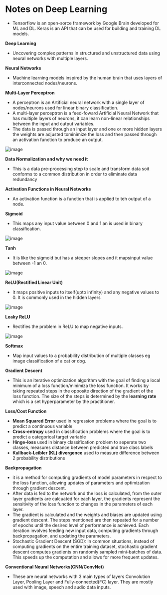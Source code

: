 # Notes on Deep Learning 
- Tensorflow is an open-sorce framework by Google Brain developed for ML and DL. Keras is an API that can be used for building and training DL models.

**Deep Learning**
- Uncovering complex patterns in structured and unstructured data using neural networks with multiple layers.

**Neural Networks**
- Machine learning models inspired by the human brain that uses layers of interconnected nodes/neurons.

**Multi-Layer Perceptron**
- A perceptron is an Artificial neural network with a single layer of nodes/neurons used for linear binary classification.
- A multi-layer perceptron is a feed-foward Artificial Neural Network that has multiple layers of neurons, it can learn non-linear relationships between the input and output variables.
- The data is passed through an input layer and one or more hidden layers the weights are adjusted tominimize the loss and then passed through an activation function to produce an output.

![image](https://github.com/KevKibe/ML-Interview-Prep/assets/86055894/350b39bf-28ff-42d2-925a-279152d0d1cc)

**Data Normalization and why we need it**
- This is a data pre-processing step to scale and transform data soit conforms to a common distribution in order to eliminate data redundancy

**Activation Functions in Neural Networks**
- An activation function is a function that is applied to teh output of a node.

**Sigmoid**
- This maps any input value between 0 and 1 an is used in binary classification.

![image](https://github.com/KevKibe/ML-Interview-Prep/assets/86055894/6b25e5ec-9f44-4881-9ca9-30e9d1b2adc8)

**Tanh**
- It is like the sigmoid but has a steeper slopes and it mapsinput value between -1 an 0.

![image](https://github.com/KevKibe/ML-Interview-Prep/assets/86055894/ee7d0b60-fbf1-454d-9cda-80194a72f058)

**ReLU(Rectified Linear Unit)**
- It maps positive inputs to itself(upto infinity) and any negative values to 0. It is commonly used in the hidden layers 

![image](https://github.com/KevKibe/ML-Interview-Prep/assets/86055894/9bee80b7-2c9f-4d57-8d2c-fbe5b59a6734)

**Leaky ReLU**
- Rectifies the problem in ReLU to map negative inputs. 

![image](https://github.com/KevKibe/ML-Interview-Prep/assets/86055894/cec3a822-b3d7-4f10-93e9-8b8bcaee6dfb)

**Softmax**
- Map input values to a probability distribution of multiple classes eg image classification of a cat or dog.

**Gradient Descent**
- This is an iterative optimization algorithm with the goal of finding a local minimum of a loss function/minimiza the loss function. It works by taking repeated steps in the opposite direction of the gradient of the loss function. The size of the steps is determined by the **learning rate** which is a set hyperparameter by the practitioner.

**Loss/Cost Function**
- **Mean Squared Error** used in regression problems where the goal is to predict a continuous variable
- **Cross-entropy** used in classification problems where the goal is to predict a categorical target variable
- **Hinge-loss** used in binary classification problem to seperate two classes, measures distance between predicted and true class labels
- **Kullback-Leibler (KL) divergence** used to measure difference between 2 probability distributions

**Backpropagation**
- it is a method for computing gradients of model parameters in respect to the loss function, allowing updates of parameters and optimization through gradient descent.
- After data is fed to the network and the loss is calculated, from the outer layer gradients are calcuated for each layer, the gradients represent the sensitivity of the loss function to changes in the parameters of each layer.
- The gradient is calculated and the weights and biases are updated using gradient descent. The steps mentioned are then repeated for a number of epochs until the desired level of performance is achieved. Each iteration involves feeding new input data, computing gradients through backpropagation, and updating the parameters.
- Stochastic Gradient Descent (SGD): In common situations, instead of computing gradients on the entire training dataset, stochastic gradient descent computes gradients on randomly sampled mini-batches of data. This speeds up the computation and allows for more frequent updates.

**Conventional Neural Networks(CNN/ConvNet)**
- These are neural networks with 3 main types of layers Convolution Layer, Pooling Layer and Fully-connected(FC) layer. They are mostly used with image, speech and audio data inputs.  










